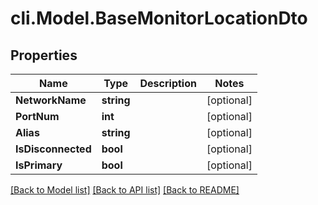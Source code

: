 # cli.Model.BaseMonitorLocationDto

## Properties

Name | Type | Description | Notes
------------ | ------------- | ------------- | -------------
**NetworkName** | **string** |  | [optional] 
**PortNum** | **int** |  | [optional] 
**Alias** | **string** |  | [optional] 
**IsDisconnected** | **bool** |  | [optional] 
**IsPrimary** | **bool** |  | [optional] 

[[Back to Model list]](../README.md#documentation-for-models) [[Back to API list]](../README.md#documentation-for-api-endpoints) [[Back to README]](../README.md)

